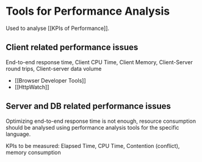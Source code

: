 # Tools for Performance Analysis

Used to analyse [[KPIs of Performance]].

## Client related performance issues

End-to-end response time, Client CPU Time, Client Memory, Client-Server round trips, Client-server data volume

- [[Browser Developer Tools]]
- [[HttpWatch]]

## Server and DB related performance issues

Optimizing end-to-end response time is not enough, resource consumption should be analysed using performance analysis tools for the specific language.

KPIs to be measured: Elapsed Time, CPU Time, Contention (conflict), memory consumption
